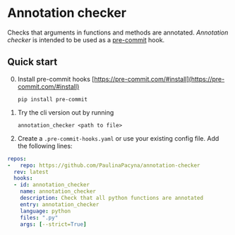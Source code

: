 # Annotation checker 
Checks that arguments in functions and methods are annotated. _Annotation checker_ is intended to be used as a [pre-commit](https://pre-commit.com/) hook.

## Quick start
0. Install pre-commit hooks [https://pre-commit.com/#install](https://pre-commit.com/#install)
   ```shell
   pip install pre-commit
   ```
1. Try the cli version out by running
   ```shell
   annotation_checker <path to file>
   ```
3. Create a `.pre-commit-hooks.yaml` or use your existing config file. Add the following lines:
  ```yaml
repos:
-   repo: https://github.com/PaulinaPacyna/annotation-checker
    rev: latest
    hooks:
    - id: annotation_checker
      name: annotation_checker
      description: Check that all python functions are annotated
      entry: annotation_checker
      language: python
      files: ".py"
      args: [--strict=True]
  ``` 
